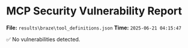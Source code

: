 # MCP Security Vulnerability Report
**File:** `results\braze\tool_definitions.json`
**Time:** `2025-06-21 04:15:47`

✅ No vulnerabilities detected.